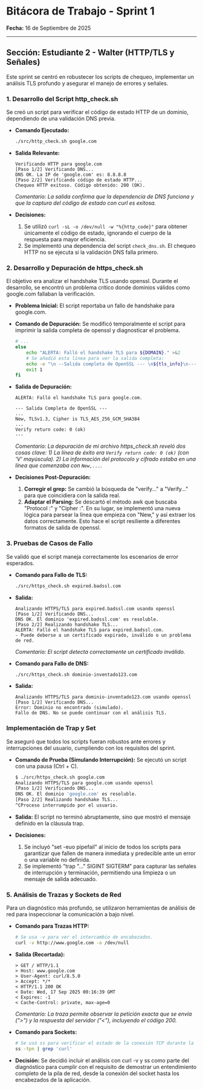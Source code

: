 # Bitácora de Trabajo - Sprint 1

**Fecha:** 16 de Septiembre de 2025


---

## Sección: Estudiante 2 - Walter (HTTP/TLS y Señales)

Este sprint se centró en robustecer los scripts de chequeo, implementar un análisis TLS profundo y asegurar el manejo de errores y señales.

### 1. Desarrollo del Script http_check.sh

Se creó un script para verificar el código de estado HTTP de un dominio, dependiendo de una validación DNS previa.

* **Comando Ejecutado:**
    ```bash
    ./src/http_check.sh google.com
    ```

* **Salida Relevante:**
    ```text
    Verificando HTTP para google.com
    [Paso 1/2] Verificando DNS...
    DNS OK. La IP de 'google.com' es: 8.8.8.8
    [Paso 2/2] Verificando código de estado HTTP...
    Chequeo HTTP exitoso. Código obtenido: 200 (OK).
    ```
    *Comentario: La salida confirma que la dependencia de DNS funciona y que la captura del código de estado con curl es exitosa.*

* **Decisiones:**
    1.  Se utilizó `curl -sL -o /dev/null -w "%{http_code}"` para obtener únicamente el código de estado, ignorando el cuerpo de la respuesta para mayor eficiencia.
    2.  Se implementó una dependencia del script `check_dns.sh`. El chequeo HTTP no se ejecuta si la validación DNS falla primero.

### 2. Desarrollo y Depuración de https_check.sh

El objetivo era analizar el handshake TLS usando openssl. Durante el desarrollo, se encontró un problema crítico donde dominios válidos como google.com fallaban la verificación.

* **Problema Inicial:** El script reportaba un fallo de handshake para google.com.

* **Comando de Depuración:**
    Se modificó temporalmente el script para imprimir la salida completa de openssl y diagnosticar el problema.
    ```bash
    # ...
    else
        echo "ALERTA: Falló el handshake TLS para ${DOMAIN}." >&2
        # Se añadió esta línea para ver la salida completa:
        echo -e "\n --Salida completa de OpenSSL --- \n${tls_info}\n-----"
        exit 1
    fi
    ```

* **Salida de Depuración:**
    ```text
    ALERTA: Falló el handshake TLS para google.com.
    
    --- Salida Completa de OpenSSL ---
    ...
    New, TLSv1.3, Cipher is TLS_AES_256_GCM_SHA384
    ...
    Verify return code: 0 (ok)
    ---
    ```
    *Comentario: La depuración de mi archivo https_check.sh reveló dos cosas clave: 1) La línea de éxito era `Verify return code: 0 (ok)` (con 'V' mayúscula). 2) La información del protocolo y cifrado estaba en una línea que comenzaba con `New,...`.*

* **Decisiones Post-Depuración:**
    1.  **Corregir el grep:** Se cambió la búsqueda de "verify..." a "Verify..." para que coincidiera con la salida real.
    2.  **Adaptar el Parsing:** Se descartó el método awk que buscaba "Protocol :" y "Cipher :". En su lugar, se implementó una nueva lógica para parsear la línea que empieza con "New," y así extraer los datos correctamente. Esto hace el script resiliente a diferentes formatos de salida de openssl.

### 3. Pruebas de Casos de Fallo
Se validó que el script maneja correctamente los escenarios de error esperados.

* **Comando para Fallo de TLS:**
    ```bash
    ./src/https_check.sh expired.badssl.com
    ```

* **Salida:**
    ```text
    Analizando HTTPS/TLS para expired.badssl.com usando openssl
    [Paso 1/2] Verificando DNS...
    DNS OK. El dominio 'expired.badssl.com' es resoluble.
    [Paso 2/2] Realizando handshake TLS...
    ALERTA: Falló el handshake TLS para expired.badssl.com.
    - Puede deberse a un certificado expirado, inválido o un problema de red.
    ```
    *Comentario: El script detecta correctamente un certificado inválido.*

* **Comando para Fallo de DNS:**
    ```bash
    ./src/https_check.sh dominio-inventado123.com
    ```

* **Salida:**
    ```text
    Analizando HTTPS/TLS para dominio-inventado123.com usando openssl
    [Paso 1/2] Verificando DNS...
    Error: Dominio no encontrado (simulado).
    Fallo de DNS. No se puede continuar con el análisis TLS.

### Implementación de Trap y Set

Se aseguró que todos los scripts fueran robustos ante errores y interrupciones del usuario, cumpliendo con los requisitos del sprint.

* **Comando de Prueba (Simulando Interrupción):**
    Se ejecutó un script con una pausa (Ctrl + C).
    ```bash
    $ ./src/https_check.sh google.com
    Analizando HTTPS/TLS para google.com usando openssl
    [Paso 1/2] Verificando DNS...
    DNS OK. El dominio 'google.com' es resoluble.
    [Paso 2/2] Realizando handshake TLS...
    ^CProceso interrumpido por el usuario.
    ```
* **Salida:**
    El script no terminó abruptamente, sino que mostró el mensaje definido en la cláusula trap.

* **Decisiones:**
    1.  Se incluyó "set -euo pipefail" al inicio de todos los scripts para garantizar que fallen de manera inmediata y predecible ante un error o una variable no definida.
    2.  Se implementó "trap "..." SIGINT SIGTERM" para capturar las señales de interrupción y terminación, permitiendo una limpieza o un mensaje de salida adecuado.

### 5. Análisis de Trazas y Sockets de Red

Para un diagnóstico más profundo, se utilizaron herramientas de análisis de red para inspeccionar la comunicación a bajo nivel.

* **Comando para Trazas HTTP:**
    ```bash
    # Se usa -v para ver el intercambio de encabezados.
    curl -v http://www.google.com -o /dev/null
    ```

* **Salida (Recortada):**
    ```text
    > GET / HTTP/1.1
    > Host: www.google.com
    > User-Agent: curl/8.5.0
    > Accept: */*
    < HTTP/1.1 200 OK
    < Date: Wed, 17 Sep 2025 00:16:39 GMT
    < Expires: -1
    < Cache-Control: private, max-age=0
    ```
    *Comentario: La traza permite observar la petición exacta que se envía (">") y la respuesta del servidor ("<"), incluyendo el código 200.*

* **Comando para Sockets:**
    ```bash
    # Se usó ss para verificar el estado de la conexión TCP durante la ejecución de curl.
    ss -tpn | grep 'curl'
    ```
* **Decisión:**
    Se decidió incluir el análisis con curl -v y ss como parte del diagnóstico para cumplir con el requisito de demostrar un entendimiento completo de la pila de red, desde la conexión del socket hasta los encabezados de la aplicación.